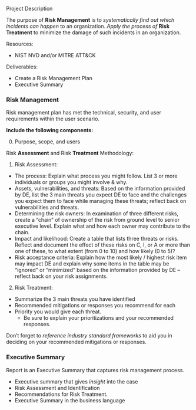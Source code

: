 
Project Description

The purpose of __Risk Management__ is to _systematically find out which incidents can happen_ to an organization.
_Apply the process of_ __Risk Treatment__ to minimize the damage of such incidents in an organization.

Resources: 
- NIST NVD and/or MITRE ATT&CK

Deliverables: 
- Create a Risk Management Plan
- Executive Summary


### Risk Management
Risk management plan has met the technical, security, and user requirements within the user scenario.

__Include the following components:__

0. Purpose, scope, and users

Risk __Assessment__ and Risk __Treatment__ Methodology:
1. Risk Assessment:
- The process: Explain what process you might follow. List 3 or more individuals or groups you might involve & why.
- Assets, vulnerabilities, and threats: Based on the information provided by DE, list the 3 main threats you expect DE to face and the challenges you expect them to face while managing these threats; reflect back on vulnerabilities and threats.
- Determining the risk owners: In examination of three different risks, create a “chain” of ownership of the risk from ground level to senior executive level. Explain what and how each owner may contribute to the chain.
- Impact and likelihood: Create a table that lists three threats or risks. Reflect and document the effect of these risks on C, I, or A or more than one of these, to what extent (from 0 to 10) and how likely (0 to 5)?
- Risk acceptance criteria: Explain how the most likely / highest risk item may impact DE and explain why some items in the table may be “ignored” or “minimized” based on the information provided by DE – reflect back on your risk assignments.
2. Risk Treatment:
- Summarize the 3 main threats you have identified
- Recommended mitigations or responses you recommend for each
- Priority you would give each threat.
    - Be sure to explain your prioritizations and your recommended responses.
  
Don’t forget to _reference industry standard frameworks_ to aid you in deciding on your recommended mitigations or responses.

### Executive Summary
Report is an Executive Summary that captures risk management process.
- Executive summary that gives _insight_ into the case
- Risk Assessment and Identification
- Recommendations for Risk Treatment.
- Executive Summary in the business language
